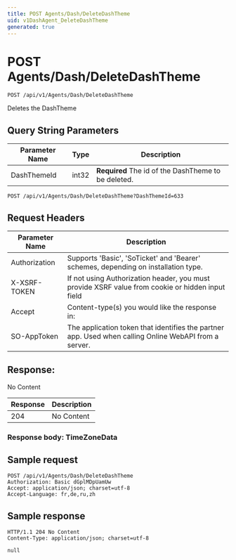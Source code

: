 ```yaml
---
title: POST Agents/Dash/DeleteDashTheme
uid: v1DashAgent_DeleteDashTheme
generated: true
---
```


# POST Agents/Dash/DeleteDashTheme

```http
POST /api/v1/Agents/Dash/DeleteDashTheme
```

Deletes the DashTheme







## Query String Parameters

| Parameter Name | Type |  Description |
|----------------|------|--------------|
| DashThemeId | int32 | **Required** The id of the DashTheme to be deleted. |

```http
POST /api/v1/Agents/Dash/DeleteDashTheme?DashThemeId=633
```


## Request Headers

| Parameter Name | Description |
|----------------|-------------|
| Authorization  | Supports 'Basic', 'SoTicket' and 'Bearer' schemes, depending on installation type. |
| X-XSRF-TOKEN   | If not using Authorization header, you must provide XSRF value from cookie or hidden input field |
| Accept         | Content-type(s) you would like the response in:  |
| SO-AppToken | The application token that identifies the partner app. Used when calling Online WebAPI from a server. |


## Response:

No Content

| Response | Description |
|----------------|-------------|
| 204 | No Content |

### Response body: TimeZoneData


## Sample request

```http!
POST /api/v1/Agents/Dash/DeleteDashTheme
Authorization: Basic dGplMDpUamUw
Accept: application/json; charset=utf-8
Accept-Language: fr,de,ru,zh
```

## Sample response

```http_
HTTP/1.1 204 No Content
Content-Type: application/json; charset=utf-8

null
```